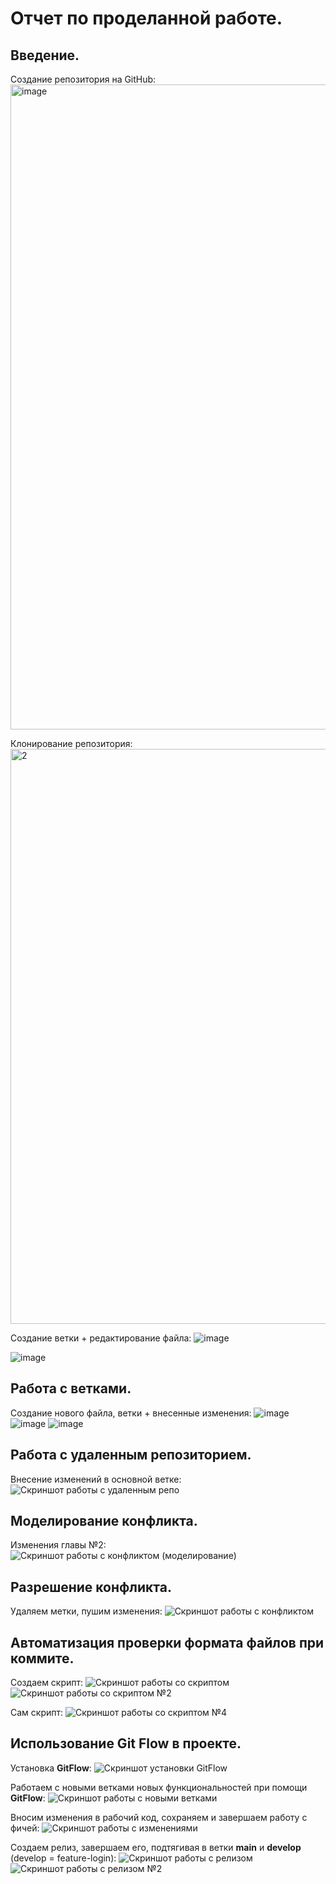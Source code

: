 # Отчет по проделанной работе.

## Введение. 

Создание репозитория на GitHub:
<img width="1032" alt="image" src="https://github.com/Makarov1e/git-practice/assets/144479831/6311c9e5-98de-4f52-9424-5113afbcf396">

Клонирование репозитория:
<img width="920" alt="2" src="https://github.com/Makarov1e/git-practice/assets/144479831/430f4759-2f33-450c-ad58-3efe479f904b">


Создание ветки + редактирование файла:
![image](https://github.com/Makarov1e/git-practice/assets/144479831/eaa99689-9481-43be-a0e0-1772f1638c19)

![image](https://github.com/Makarov1e/git-practice/assets/144479831/a5db59c8-9f2b-41b2-87e6-beed19463ca2)


## Работа с ветками.

Создание нового файла, ветки + внесенные изменения:
![image](https://github.com/Makarov1e/git-practice/assets/144479831/d83a0f88-a4d0-4863-9d28-6987a0eb030b)
![image](https://github.com/Makarov1e/git-practice/assets/144479831/d0d9a01c-181f-4932-b644-c983079394b7)
![image](https://github.com/Makarov1e/git-practice/assets/144479831/fe92e5f9-e3c0-4b30-88ef-084dc611d78c)




## Работа с удаленным репозиторием.

Внесение изменений в основной ветке:
![Скриншот работы с удаленным репо](assets/7.png)

## Моделирование конфликта.

Изменения главы №2:
![Скриншот работы с конфликтом (моделирование)](assets/8.png)

## Разрешение конфликта.

Удаляем метки, пушим изменения:
![Скриншот работы с конфликтом](assets/12.png)

## Автоматизация проверки формата файлов при коммите.

Создаем скрипт:
![Скриншот работы со скриптом](assets/13.png)
![Скриншот работы со скриптом №2](assets/15.png)

Сам скрипт:
![Скриншот работы со скриптом №4](assets/23.png)


## Использование Git Flow в проекте.

Установка __GitFlow__:
![Скриншот установки GitFlow](assets/16.png)

Работаем с новыми ветками новых функциональностей при помощи __GitFlow__:
![Скриншот работы с новыми ветками](assets/17.png)

Вносим изменения в рабочий код, сохраняем и завершаем работу с фичей:
![Скриншот работы с изменениями](assets/19.png)

Создаем релиз, завершаем его, подтягивая в ветки **main** и **develop** (develop = feature-login):
![Скриншот работы с релизом](assets/20.png)
![Скриншот работы с релизом №2](assets/21.png)

